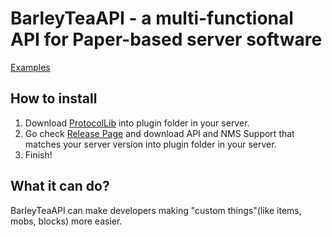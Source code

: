 # BarleyTeaAPI - a multi-functional API for Paper-based server software

[Examples](https://github.com/new1271/BarleyTeaAPI-Example)

## How to install
1. Download [ProtocolLib](https://www.spigotmc.org/resources/protocollib.1997/) into plugin folder in your server.
2. Go check [Release Page](https://github.com/new1271/BarleyTeaAPI/releases) and download API and NMS Support that matches your server version into plugin folder in your server.
3. Finish!

## What it can do?
BarleyTeaAPI can make developers making "custom things"(like items, mobs, blocks) more easier.
